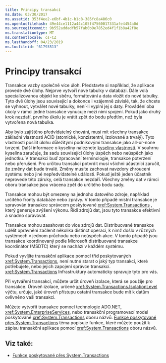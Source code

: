 ```yaml
---
title: Principy transakcí
ms.date: 03/30/2017
ms.assetid: 353f4ee2-e6bf-4b1c-b1c8-385fc8a486c0
ms.openlocfilehash: 49e44ce1112a44c105f47560017331afe4454a0d
ms.sourcegitcommit: 9b552addadfb57fab0b9e7852ed4f1f1b8a42f8e
ms.translationtype: MT
ms.contentlocale: cs-CZ
ms.lasthandoff: 04/23/2019
ms.locfileid: "61793513"
---
```

# <a name="transaction-fundamentals"></a>Principy transakcí
Transakce vazby společně více úloh. Představte si například, že aplikace provede dvě úlohy. Nejprve vytvoří nové tabulky v databázi. Dále volá specializovanou objekt ke sběru, formátování a data vložit do nové tabulky. Tyto dvě úlohy jsou související a dokonce i vzájemně závislé, tak, že chcete se vyhnout, vytvářet nové tabulky, není-li vyplní jej s daty. Provádění oba úkoly v rámci jedné transakce vynucuje mezi nimi spojení. Pokud jako druhý krok nezdaří, prvního úkolu je vrátit zpět do bodu předtím, než byla vytvořena nová tabulka.  
  
 Aby bylo zajištěno předvídatelný chování, musí mít všechny transakce základní vlastnosti ACID (atomické, konzistentní, izolované a trvalý). Tyto vlastnosti posílit úlohu důležitými podnikovými transakce jako all-or-none tvrzení. Další informace o kyseliny naleznete [kyseliny vlastnosti](https://go.microsoft.com/fwlink/?LinkId=98791). V souhrnu kyselina zaručuje, že sadu související úlohy úspěch nebo neúspěch jako jednotku. V transakci buď zpracování terminologie, transakce potvrzení nebo přerušení. Pro určitou transakci potvrdit musí všichni účastníci zaručit, že změny dat bude trvalé. Změny musíte zachovat navzdory zhroucení systému nebo jiné nepředvídatelné události. Pokud ještě jeden účastník neprovede této záruky, celá transakce nezdaří. Všechny změny dat v rámci oboru transakce jsou vrácena zpět do určitého bodu sady.  
  
 Transakce mohou být omezeny na jednoho datového zdroje, například určitého fronty databáze nebo zprávy. V tomto případě místní transakce je spravován transakce správcem poskytované <xref:System.Transactions> , který generuje zvýšení výkonu. Řídí zdrojů dat, jsou tyto transakce efektivní a snadno spravovat.  
  
 Transakce mohou zasahovat do více zdrojů dat. Distribuované transakce udělit oprávnění začlenit několika distinct operací, k nimž došlo v různých systémech v jednom průchodu nebo neúspěch akce. V tomto případě jsou transakce koordinovaný podle Microsoft distribuované transakce koordinátor (MSDTC) který se nachází v každém systému.  
  
 Pokud vyvíjíte transakční aplikace pomocí tříd poskytovaných <xref:System.Transactions>, není nutné starat o jaký typ transakcí, které potřebujete, nebo jejich zapojení správce transakcí. <xref:System.Transactions> Infrastruktury automaticky spravuje tyto pro vás.  
  
 Při vytváření transakcí, můžete určit úroveň izolace, která se použije pro transakce. Úroveň izolace, určené <xref:System.Transactions.IsolationLevel> výčtu, určuje, jaké úroveň přístupu ostatní transakce bude mít k datům ovlivněno vaši transakci.  
  
 Můžete vytvořit transakce pomocí technologie ADO.NET, <xref:System.EnterpriseServices>, nebo transakční programovací model poskytované <xref:System.Transactions> oboru názvů. [Funkce poskytované přes System.Transactions](../../../../docs/framework/data/transactions/features-provided-by-system-transactions.md) téma popisuje funkce, které můžete použít k zápisu transakční aplikace pomocí <xref:System.Transactions> oboru názvů.  
  
## <a name="see-also"></a>Viz také:

- [Funkce poskytované přes System.Transactions](../../../../docs/framework/data/transactions/features-provided-by-system-transactions.md)
